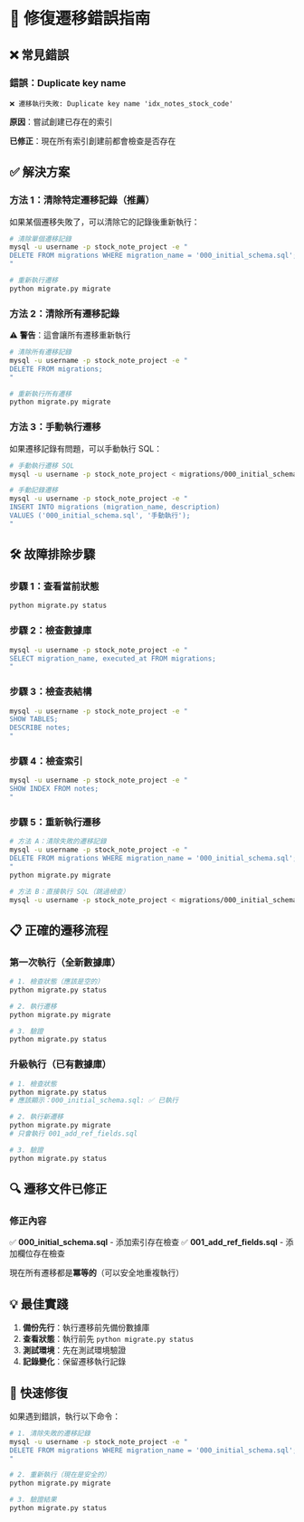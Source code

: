 # 🔧 修復遷移錯誤指南

## ❌ 常見錯誤

### 錯誤：Duplicate key name

```
❌ 遷移執行失敗: Duplicate key name 'idx_notes_stock_code'
```

**原因**：嘗試創建已存在的索引

**已修正**：現在所有索引創建前都會檢查是否存在

## ✅ 解決方案

### 方法 1：清除特定遷移記錄（推薦）

如果某個遷移失敗了，可以清除它的記錄後重新執行：

```bash
# 清除單個遷移記錄
mysql -u username -p stock_note_project -e "
DELETE FROM migrations WHERE migration_name = '000_initial_schema.sql';
"

# 重新執行遷移
python migrate.py migrate
```

### 方法 2：清除所有遷移記錄

⚠️ **警告**：這會讓所有遷移重新執行

```bash
# 清除所有遷移記錄
mysql -u username -p stock_note_project -e "
DELETE FROM migrations;
"

# 重新執行所有遷移
python migrate.py migrate
```

### 方法 3：手動執行遷移

如果遷移記錄有問題，可以手動執行 SQL：

```bash
# 手動執行遷移 SQL
mysql -u username -p stock_note_project < migrations/000_initial_schema.sql

# 手動記錄遷移
mysql -u username -p stock_note_project -e "
INSERT INTO migrations (migration_name, description) 
VALUES ('000_initial_schema.sql', '手動執行');
"
```

## 🛠️ 故障排除步驟

### 步驟 1：查看當前狀態

```bash
python migrate.py status
```

### 步驟 2：檢查數據庫

```bash
mysql -u username -p stock_note_project -e "
SELECT migration_name, executed_at FROM migrations;
"
```

### 步驟 3：檢查表結構

```bash
mysql -u username -p stock_note_project -e "
SHOW TABLES;
DESCRIBE notes;
"
```

### 步驟 4：檢查索引

```bash
mysql -u username -p stock_note_project -e "
SHOW INDEX FROM notes;
"
```

### 步驟 5：重新執行遷移

```bash
# 方法 A：清除失敗的遷移記錄
mysql -u username -p stock_note_project -e "
DELETE FROM migrations WHERE migration_name = '000_initial_schema.sql';
"
python migrate.py migrate

# 方法 B：直接執行 SQL（跳過檢查）
mysql -u username -p stock_note_project < migrations/000_initial_schema.sql
```

## 📋 正確的遷移流程

### 第一次執行（全新數據庫）

```bash
# 1. 檢查狀態（應該是空的）
python migrate.py status

# 2. 執行遷移
python migrate.py migrate

# 3. 驗證
python migrate.py status
```

### 升級執行（已有數據庫）

```bash
# 1. 檢查狀態
python migrate.py status
# 應該顯示：000_initial_schema.sql: ✅ 已執行

# 2. 執行新遷移
python migrate.py migrate
# 只會執行 001_add_ref_fields.sql

# 3. 驗證
python migrate.py status
```

## 🔍 遷移文件已修正

### 修正內容

✅ **000_initial_schema.sql** - 添加索引存在檢查
✅ **001_add_ref_fields.sql** - 添加欄位存在檢查

現在所有遷移都是**冪等的**（可以安全地重複執行）

## 💡 最佳實踐

1. **備份先行**：執行遷移前先備份數據庫
2. **查看狀態**：執行前先 `python migrate.py status`
3. **測試環境**：先在測試環境驗證
4. **記錄變化**：保留遷移執行記錄

## 🎯 快速修復

如果遇到錯誤，執行以下命令：

```bash
# 1. 清除失敗的遷移記錄
mysql -u username -p stock_note_project -e "
DELETE FROM migrations WHERE migration_name = '000_initial_schema.sql';
"

# 2. 重新執行（現在是安全的）
python migrate.py migrate

# 3. 驗證結果
python migrate.py status
```

